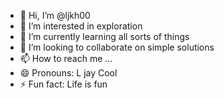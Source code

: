 - 👋 Hi, I’m @ljkh00
- 👀 I’m interested in exploration
- 🌱 I’m currently learning all sorts of things
- 💞️ I’m looking to collaborate on simple solutions
- 📫 How to reach me ...
- 😄 Pronouns: L jay Cool
- ⚡ Fun fact: Life is fun

<!---
ljkh00/ljkh00 is a ✨ special ✨ repository because its `README.md` (this file) appears on your GitHub profile.
You can click the Preview link to take a look at your changes. I'll leave this on for a while
--->
